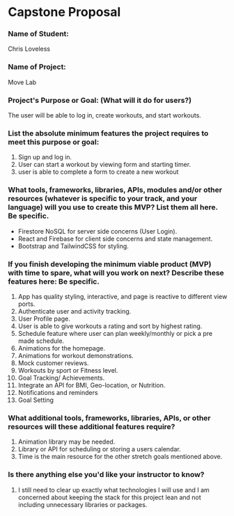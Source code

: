 # Capstone Proposal

### Name of Student:
Chris Loveless

### Name of Project:
  Move Lab

### Project's Purpose or Goal: (What will it do for users?)
  
The user will be able to log in, create workouts, and start workouts.

### List the absolute minimum features the project requires to meet this purpose or goal:

  1. Sign up and log in.
  2. User can start a workout by viewing form and starting timer.
  3. user is able to complete a form to create a new workout 

### What tools, frameworks, libraries, APIs, modules and/or other resources (whatever is specific to your track, and your language) will you use to create this MVP? List them all here. Be specific.
  
  * Firestore NoSQL for server side concerns (User Login).
  * React and Firebase for client side concerns and state management.
  * Bootstrap and TailwindCSS for styling.
  

### If you finish developing the minimum viable product (MVP) with time to spare, what will you work on next? Describe these features here: Be specific.

  1. App has quality styling, interactive, and page is reactive to different view ports.
  2. Authenticate user and activity tracking. 
  3. User Profile page.
  4. User is able to give workouts a rating and sort by highest rating.
  5. Schedule feature where user can plan weekly/monthly or pick a pre made schedule.
  6. Animations for the homepage.
  7.  Animations for workout demonstrations.
  8.  Mock customer reviews.
  9.  Workouts by sport or Fitness level. 
  10. Goal Tracking/ Achievements.
  11. Integrate an API for BMI, Geo-location, or Nutrition.
  12. Notifications and reminders
  13. Goal Setting

### What additional tools, frameworks, libraries, APIs, or other resources will these additional features require?

  1. Animation library may be needed.
  2. Library or API for scheduling or storing a users calendar.
  3. Time is the main resource for the other stretch goals mentioned above.

### Is there anything else you'd like your instructor to know?

  1. I still need to clear up exactly what technologies I will use and I am concerned about keeping the stack for this project lean and not including unnecessary libraries or packages.